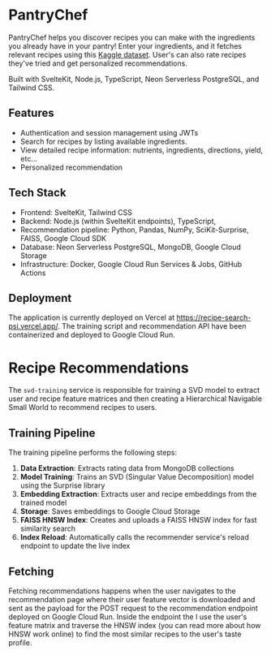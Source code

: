 # PantryChef

PantryChef helps you discover recipes you can make with the ingredients you already have in your pantry! Enter your ingredients, and it fetches relevant recipes using this [Kaggle dataset](https://www.kaggle.com/datasets/shuyangli94/food-com-recipes-and-user-interactions). User's can also rate recipes they've tried and get personalized recommendations.

Built with SvelteKit, Node.js, TypeScript, Neon Serverless PostgreSQL, and Tailwind CSS.

## Features

- Authentication and session management using JWTs
- Search for recipes by listing available ingredients.
- View detailed recipe information: nutrients, ingredients, directions, yield, etc...
- Personalized recommendation

## Tech Stack

- Frontend: SvelteKit, Tailwind CSS
- Backend: Node.js (within SvelteKit endpoints), TypeScript,
- Recommendation pipeline: Python, Pandas, NumPy, SciKit-Surprise, FAISS, Google Cloud SDK
- Database: Neon Serverless PostgreSQL, MongoDB, Google Cloud Storage
- Infrastructure: Docker, Google Cloud Run Services & Jobs, GitHub Actions

## Deployment

The application is currently deployed on Vercel at https://recipe-search-psi.vercel.app/. The training script and recommendation API have been containerized and deployed to Google Cloud Run.

# Recipe Recommendations

The `svd-training` service is responsible for training a SVD model to extract user and recipe feature matrices and then creating a Hierarchical Navigable Small World to recommend recipes to users.

## Training Pipeline

The training pipeline performs the following steps:

1. **Data Extraction**: Extracts rating data from MongoDB collections
2. **Model Training**: Trains an SVD (Singular Value Decomposition) model using the Surprise library
3. **Embedding Extraction**: Extracts user and recipe embeddings from the trained model
4. **Storage**: Saves embeddings to Google Cloud Storage
5. **FAISS HNSW Index**: Creates and uploads a FAISS HNSW index for fast similarity search
6. **Index Reload**: Automatically calls the recommender service's reload endpoint to update the live index

## Fetching

Fetching recommendations happens when the user navigates to the recommendation page where their user feature vector is downloaded and sent as the payload for the POST request to the recommendation endpoint deployed on Google Cloud Run. Inside the endpoint the I use the user's feature matrix and traverse the HNSW index (you can read more about how HNSW work online) to find the most similar recipes to the user's taste profile.
